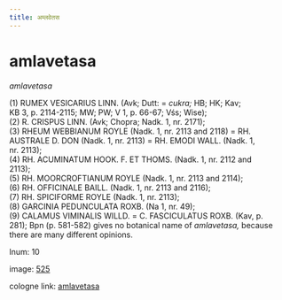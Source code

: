 ```yaml
---
title: अम्लवेतस
---
```


# amlavetasa

<i>amlavetasa</i>  <div n="P" />(1) <bot>RUMEX VESICARIUS LINN.</bot> (Avk; Dutt: = <i>cukra;</i> HB; HK; Kav; <div n="lb" />KB 3, p. 2114-2115; MW; PW; V 1, p. 66-67; Vśs; Wise); <div n="P" />(2) <bot>R. CRISPUS LINN.</bot> (Avk; Chopra; Nadk. 1, nr. 2171); <div n="P" />(3) <bot>RHEUM WEBBIANUM ROYLE</bot> (Nadk. 1, nr. 2113 and 2118) = <bot>RH. <div n="lb" />AUSTRALE D. DON</bot> (Nadk. 1, nr. 2113) = <bot>RH. EMODI WALL.</bot> (Nadk. 1, <div n="lb" />nr. 2113); <div n="P" />(4) <bot>RH. ACUMINATUM HOOK. F. ET THOMS.</bot> (Nadk. 1, nr. 2112 and <div n="lb" />2113); <div n="P" />(5) <bot>RH. MOORCROFTIANUM ROYLE</bot> (Nadk. 1, nr. 2113 and 2114); <div n="P" />(6) <bot>RH. OFFICINALE BAILL.</bot> (Nadk. 1, nr. 2113 and 2116); <div n="P" />(7) <bot>RH. SPICIFORME ROYLE</bot> (Nadk. 1, nr. 2113); <div n="P" />(8) <bot>GARCINIA PEDUNCULATA ROXB.</bot> (Na 1, nr. 49); <div n="P" />(9) <bot>CALAMUS VIMINALIS WILLD.</bot> = <bot>C. FASCICULATUS ROXB.</bot> (Kav, p. <div n="lb" />281); Bpn (p. 581-582) gives no botanical name of <i>amlavetasa,</i> because <div n="lb" />there are many different opinions.

lnum: 10

image: [525](https://www.sanskrit-lexicon.uni-koeln.de/scans/csl-apidev/servepdf.php?dict=snp&page=525)

cologne link: [amlavetasa](https://sanskrit-lexicon.uni-koeln.de/scans/csl-apidev/getword.php?dict=snp&key=amlavetasa)

